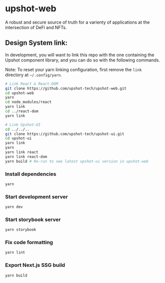 # upshot-web

A robust and secure source of truth for a varienty of applications at the intersection of DeFi and NFTs.

## Design System link:

In development, you will want to link this repo with the one containing the Upshot component library, and you can do so with the following commands.

Note: To reset your yarn linking configuration, first remove the `link` directory at `~/.config/yarn`.

```bash
# Link React & React-DOM
git clone https://github.com/upshot-tech/upshot-web.git
cd upshot-web
yarn
cd node_modules/react
yarn link
cd ../react-dom
yarn link

# Link Upshot-UI
cd ../../..
git clone https://github.com/upshot-tech/upshot-ui.git
cd upshot-ui
yarn link
yarn
yarn link react
yarn link react-dom
yarn build # Re-run to see latest upshot-ui version in upshot-web
```

### Install dependencies

```bash
yarn
```

### Start development server

```bash
yarn dev
```

### Start storybook server

```bash
yarn storybook
```

### Fix code formatting

```bash
yarn lint
```

### Export Next.js SSG build

```bash
yarn build
```
